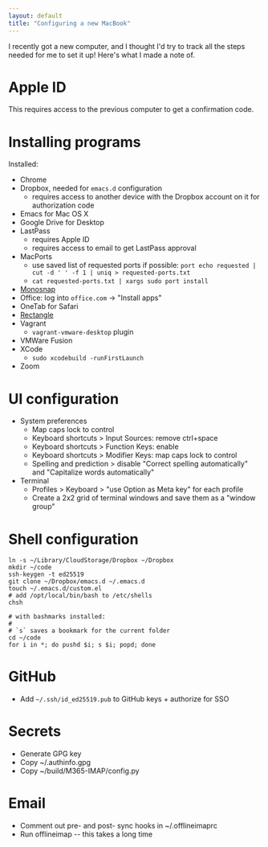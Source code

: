 ```yaml
---
layout: default
title: "Configuring a new MacBook"
---
```

I recently got a new computer, and I thought I'd try to track all the steps needed for me to set it up! Here's what I made a note of.

# Apple ID #

This requires access to the previous computer to get a confirmation code.

# Installing programs #

Installed:

  - Chrome
  - Dropbox, needed for `emacs.d` configuration
    - requires access to another device with the Dropbox account on it for authorization code
  - Emacs for Mac OS X
  - Google Drive for Desktop
  - LastPass
    - requires Apple ID
    - requires access to email to get LastPass approval
  - MacPorts
    - use saved list of requested ports if possible: `port echo requested | cut -d ' ' -f 1 | uniq > requested-ports.txt`
    - `cat requested-ports.txt | xargs sudo port install`
  - [Monosnap](https://monosnap.com)
  - Office: log into `office.com` &rarr; "Install apps"
  - OneTab for Safari
  - [Rectangle](https://rectangleapp.com/)
  - Vagrant
    - `vagrant-vmware-desktop` plugin
  - VMWare Fusion
  - XCode
    - `sudo xcodebuild -runFirstLaunch`
  - Zoom

# UI configuration #

  - System preferences
    - Map caps lock to control
    - Keyboard shortcuts > Input Sources: remove ctrl+space
    - Keyboard shortcuts > Function Keys: enable
    - Keyboard shortcuts > Modifier Keys: map caps lock to control
    - Spelling and prediction > disable "Correct spelling automatically" and "Capitalize words automatically"
  - Terminal
    - Profiles > Keyboard > "use Option as Meta key" for each profile
    - Create a 2x2 grid of terminal windows and save them as a "window group"

# Shell configuration #

    ln -s ~/Library/CloudStorage/Dropbox ~/Dropbox
	mkdir ~/code
	ssh-keygen -t ed25519
	git clone ~/Dropbox/emacs.d ~/.emacs.d
    touch ~/.emacs.d/custom.el
	# add /opt/local/bin/bash to /etc/shells
	chsh

	# with bashmarks installed:
	#
	# `s` saves a bookmark for the current folder
	cd ~/code
	for i in *; do pushd $i; s $i; popd; done
	
# GitHub #

  - Add `~/.ssh/id_ed25519.pub` to GitHub keys + authorize for SSO

# Secrets #

  - Generate GPG key
  - Copy ~/.authinfo.gpg
  - Copy ~/build/M365-IMAP/config.py

# Email #

  - Comment out pre- and post- sync hooks in ~/.offlineimaprc
  - Run offlineimap -- this takes a long time
